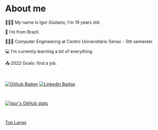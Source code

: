 # About me
  
🚶🏻‍♂️   My name is Igor Giuliano, I'm 19 years old.
  
🏡  I’m from Brazil.

👨🏻‍🎓  Computer Engineering at Centro Universitário Senac - 5th semester.

💻  I’m currently learning a bit of everything.

📤  2022 Goals: find a job.

<br>

[![Github Badge](https://img.shields.io/badge/-Github-000?style=flat-square&logo=Github&logoColor=white&link=https://github.com/IgorGiuliano/)](https://github.com/IgorGiuliano/)
[![Linkedin Badge](https://img.shields.io/badge/-LinkedIn-blue?style=flat-square&logo=Linkedin&logoColor=white&link=https://br.linkedin.com/in/igor-giuliano)](https://br.linkedin.com/in/igor-giuliano)

<br>
  
[![Igor's GitHub stats](https://github-readme-stats.vercel.app/api?username=IgorGiuliano&count_private=true&theme=tokyonight&show_icons=true&hide_border=true)
](https://github.com/IgorGiuliano)

<br>

[Top Langs](https://github-readme-stats.vercel.app/api/top-langs/?username=IgorGiuliano&layout=compact&count_private=true&theme=tokyonight)

<!--
**IgorGiuliano/IgorGiuliano** is a ✨ _special_ ✨ repository because its `README.md` (this file) appears on your GitHub profile.

Here are some ideas to get you started:

- 🔭 I’m currently working on ...
- 🌱 I’m currently learning ...
- 👯 I’m looking to collaborate on ...
- 🤔 I’m looking for help with ...
- 💬 Ask me about ...
- 📫 How to reach me: ...
- 😄 Pronouns: ...
- ⚡ Fun fact: ...
-->
